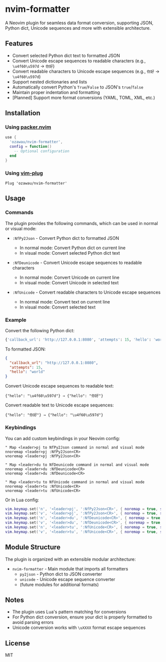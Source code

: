 # nvim-formatter

A Neovim plugin for seamless data format conversion, supporting JSON, Python dict, Unicode sequences and more with extensible architecture.

## Features

- Convert selected Python dict text to formatted JSON
- Convert Unicode escape sequences to readable characters (e.g., `\u4f60\u597d` → `你好`)
- Convert readable characters to Unicode escape sequences (e.g., `你好` → `\u4f60\u597d`)
- Support nested dictionaries and lists
- Automatically convert Python's `True`/`False` to JSON's `true`/`false`
- Maintain proper indentation and formatting
- [Planned] Support more format conversions (YAML, TOML, XML, etc.)

## Installation

### Using [packer.nvim](https://github.com/wbthomason/packer.nvim)

```lua
use {
  'ozawau/nvim-formatter',
  config = function()
    -- Optional configuration
  end
}
```

### Using [vim-plug](https://github.com/junegunn/vim-plug)

```vim
Plug 'ozawau/nvim-formatter'
```

## Usage

### Commands

The plugin provides the following commands, which can be used in normal or visual mode:

- `:NfPy2Json` - Convert Python dict to formatted JSON
  - In normal mode: Convert Python dict on current line
  - In visual mode: Convert selected Python dict text
  
- `:NfDeunicode` - Convert Unicode escape sequences to readable characters
  - In normal mode: Convert Unicode on current line
  - In visual mode: Convert Unicode in selected text
  
- `:NfUnicode` - Convert readable characters to Unicode escape sequences
  - In normal mode: Convert text on current line
  - In visual mode: Convert selected text

### Example

Convert the following Python dict:

```python
{'callback_url': 'http://127.0.0.1:8080', 'attempts': 15, 'hello': 'world'}
```

To formatted JSON:

```json
{
  "callback_url": "http://127.0.0.1:8080",
  "attempts": 15,
  "hello": "world"
}
```

Convert Unicode escape sequences to readable text:

```
{"hello": "\u4f60\u597d"} → {"hello": "你好"}
```

Convert readable text to Unicode escape sequences:

```
{"hello": "你好"} → {"hello": "\u4f60\u597d"}
```

### Keybindings

You can add custom keybindings in your Neovim config:

```vim
" Map <leader>pj to NfPy2Json command in normal and visual mode
nnoremap <leader>pj :NfPy2Json<CR>
vnoremap <leader>pj :NfPy2Json<CR>

" Map <leader>du to NfDeunicode command in normal and visual mode
nnoremap <leader>du :NfDeunicode<CR>
vnoremap <leader>du :NfDeunicode<CR>

" Map <leader>tu to NfUnicode command in normal and visual mode
nnoremap <leader>tu :NfUnicode<CR>
vnoremap <leader>tu :NfUnicode<CR>
```

Or in Lua config:

```lua
vim.keymap.set('n', '<leader>pj', ':NfPy2Json<CR>', { noremap = true, silent = true })
vim.keymap.set('v', '<leader>pj', ':NfPy2Json<CR>', { noremap = true, silent = true })
vim.keymap.set('n', '<leader>du', ':NfDeunicode<CR>', { noremap = true, silent = true })
vim.keymap.set('v', '<leader>du', ':NfDeunicode<CR>', { noremap = true, silent = true })
vim.keymap.set('n', '<leader>tu', ':NfUnicode<CR>', { noremap = true, silent = true })
vim.keymap.set('v', '<leader>tu', ':NfUnicode<CR>', { noremap = true, silent = true })
```

## Module Structure

The plugin is organized with an extensible modular architecture:

- `nvim-formatter` - Main module that imports all formatters
  - `py2json` - Python dict to JSON converter
  - `unicode` - Unicode escape sequence converter
  - (future modules for additional formats)

## Notes

- The plugin uses Lua's pattern matching for conversions
- For Python dict conversion, ensure your dict is properly formatted to avoid parsing errors
- Unicode conversion works with `\uXXXX` format escape sequences

## License

MIT
